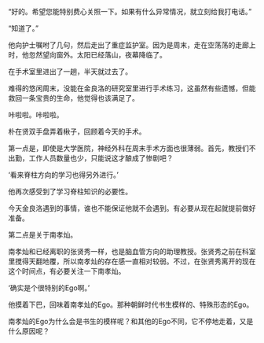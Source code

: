 “好的。希望您能特别费心关照一下。如果有什么异常情况，就立刻给我打电话。”

“知道了。”

他向护士嘱咐了几句，然后走出了重症监护室。因为是周末，走在空荡荡的走廊上时，他忽然望向窗外。太阳已经落山，夜幕降临了。

在手术室里进出了一趟，半天就过去了。

难得的悠闲周末，没能在金良洛的研究室里进行手术练习，这虽然有些遗憾，但能救回一条宝贵的生命，他觉得也该满足了。

咔啦啦。咔啦啦。

朴在贤双手盘弄着楸子，回顾着今天的手术。

第一点是，即使是大学医院，神经外科在周末手术方面也很薄弱。首先，教授们不出勤，工作人员数量也少，只能说这才酿成了惨剧吧？

‘看来脊柱方向的学习也得另外进行。’

他再次感受到了学习脊柱知识的必要性。

今天金良洛遇到的事情，谁也不能保证他就不会遇到。有必要从现在起就提前做好准备。

第二点是关于南孝灿。

南孝灿和已经离职的张贤秀一样，也是脑血管方向的助理教授。张贤秀之前在科室里搅得天翻地覆，所以南孝灿的存在感一直相对较弱。不过，在张贤秀离开的现在这个时间点，有必要关注一下南孝灿。

‘确实是个很特别的Ego啊。’

他摸着下巴，回味着南孝灿的Ego。那种朝鲜时代书生模样的、特殊形态的Ego。

南孝灿的Ego为什么会是书生的模样呢？和其他的Ego不同，它不停地走着，又是什么原因呢？